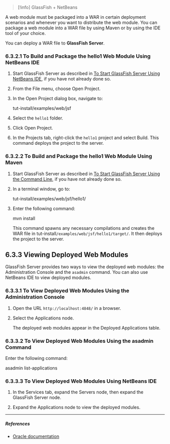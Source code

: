 > [!info] GlassFish + NetBeans

A web module must be packaged into a WAR in certain deployment scenarios and whenever you want to distribute the web module.
You can package a web module into a WAR file by using Maven or by using the IDE tool of your choice.

You can deploy a WAR file to **GlassFish Server**.

### 6.3.2.1 To Build and Package the hello1 Web Module Using NetBeans IDE

1. Start GlassFish Server as described in [To Start GlassFish Server Using NetBeans IDE](https://docs.oracle.com/javaee/7/tutorial/usingexamples002.htm#CHDCACDI), if you have not already done so.
    
2. From the File menu, choose Open Project.
    
3. In the Open Project dialog box, navigate to:
    
    tut-install/examples/web/jsf
    
4. Select the `hello1` folder.
    
5. Click Open Project.
    
6. In the Projects tab, right-click the `hello1` project and select Build. This command deploys the project to the server.
    

### 6.3.2.2 To Build and Package the hello1 Web Module Using Maven

1. Start GlassFish Server as described in [To Start GlassFish Server Using the Command Line](https://docs.oracle.com/javaee/7/tutorial/usingexamples002.htm#CHDBDDAF), if you have not already done so.
    
2. In a terminal window, go to:
    
    tut-install/examples/web/jsf/hello1/
    
3. Enter the following command:
    
    mvn install
    
    This command spawns any necessary compilations and creates the WAR file in tut-install`/examples/web/jsf/hello1/target/`. It then deploys the project to the server.
    
## 6.3.3 Viewing Deployed Web Modules

GlassFish Server provides two ways to view the deployed web modules: the Administration Console and the `asadmin` command. You can also use NetBeans IDE to view deployed modules.

### 6.3.3.1 To View Deployed Web Modules Using the Administration Console

1. Open the URL `http://localhost:4848/` in a browser.
    
2. Select the Applications node.
    
    The deployed web modules appear in the Deployed Applications table.
    

### 6.3.3.2 To View Deployed Web Modules Using the asadmin Command

Enter the following command:

asadmin list-applications

### 6.3.3.3 To View Deployed Web Modules Using NetBeans IDE

1. In the Services tab, expand the Servers node, then expand the GlassFish Server node.
    
2. Expand the Applications node to view the deployed modules.

---
##### ***References***
- [Oracle documentation](https://docs.oracle.com/javaee/7/tutorial/webapp003.htm#BNADX)

